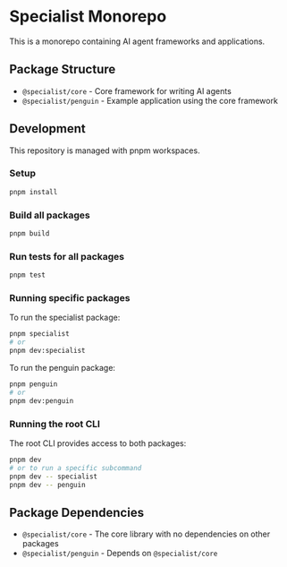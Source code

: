 # Specialist Monorepo

This is a monorepo containing AI agent frameworks and applications.

## Package Structure

- `@specialist/core` - Core framework for writing AI agents
- `@specialist/penguin` - Example application using the core framework

## Development

This repository is managed with pnpm workspaces.

### Setup

```bash
pnpm install
```

### Build all packages

```bash
pnpm build
```

### Run tests for all packages

```bash
pnpm test
```

### Running specific packages

To run the specialist package:

```bash
pnpm specialist
# or
pnpm dev:specialist
```

To run the penguin package:

```bash
pnpm penguin
# or
pnpm dev:penguin
```

### Running the root CLI

The root CLI provides access to both packages:

```bash
pnpm dev
# or to run a specific subcommand
pnpm dev -- specialist
pnpm dev -- penguin
```

## Package Dependencies

- `@specialist/core` - The core library with no dependencies on other packages
- `@specialist/penguin` - Depends on `@specialist/core`
